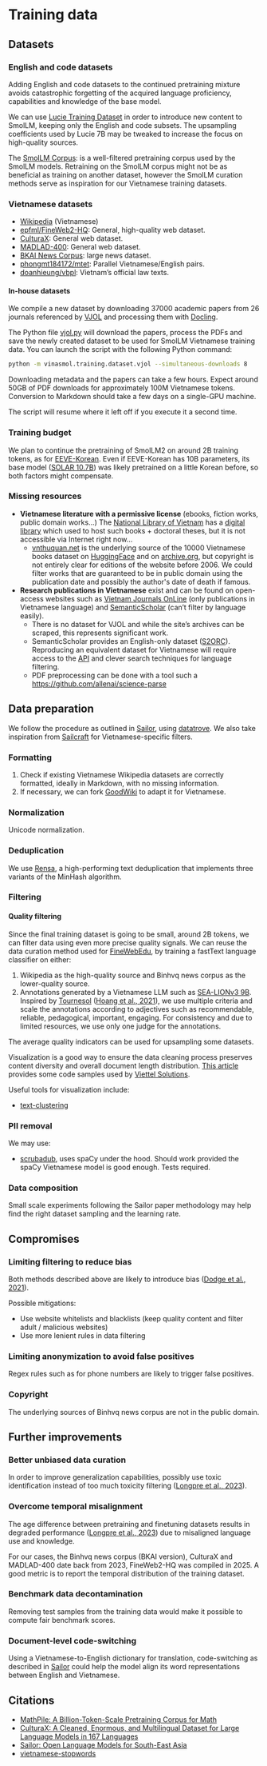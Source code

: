 # Training data

## Datasets

### English and code datasets

Adding English and code datasets to the continued pretraining mixture avoids catastrophic forgetting of the acquired language proficiency, capabilities and knowledge of the base model. 

We can use [Lucie Training Dataset](https://huggingface.co/datasets/OpenLLM-France/Lucie-Training-Dataset) in order to introduce new content to SmolLM, keeping only the English and code subsets. The upsampling coefficients used by Lucie 7B may be tweaked to increase the focus on high-quality sources.

The [SmolLM Corpus](https://huggingface.co/datasets/HuggingFaceTB/smollm-corpus): is a well-filtered pretraining corpus used by the SmolLM models. Retraining on the SmolLM corpus might not be as beneficial as training on another dataset, however the SmolLM curation methods serve as inspiration for our Vietnamese training datasets.

### Vietnamese datasets

- [Wikipedia](https://huggingface.co/datasets/omarkamali/wikipedia-monthly) (Vietnamese)
- [epfml/FineWeb2-HQ](https://huggingface.co/datasets/epfml/FineWeb2-HQ): General, high-quality web dataset.
- [CulturaX](https://huggingface.co/datasets/uonlp/CulturaX): General web dataset.
- [MADLAD-400](https://huggingface.co/datasets/allenai/MADLAD-400): General web dataset.
- [BKAI News Corpus](bkai-foundation-models/BKAINewsCorpus): large news dataset.
- [phongmt184172/mtet](https://huggingface.co/phongmt184172/mtet): Parallel Vietnamese/English pairs.
- [doanhieung/vbpl](https://huggingface.co/doanhieung/vbpl): Vietnam’s official law texts.

#### In-house datasets

We compile a new dataset by downloading 37000 academic papers from 26 journals referenced by [VJOL](https://vjol.info.vn) and processing them with [Docling](https://github.com/docling-project/docling).

The Python file [vjol.py](./vjol.py) will download the papers, process the PDFs and save the newly created dataset to be used for SmolLM Vietnamese training data. You can launch the script with the following Python command:

```bash
python -m vinasmol.training.dataset.vjol --simultaneous-downloads 8
```

Downloading metadata and the papers can take a few hours. Expect around 50GB of PDF downloads for approximately 100M Vietnamese tokens. Conversion to Markdown should take a few days on a single-GPU machine.

The script will resume where it left off if you execute it a second time.

### Training budget

We plan to continue the pretraining of SmolLM2 on around 2B training tokens, as for [EEVE-Korean](https://arxiv.org/abs/2402.14714). Even if EEVE-Korean has 10B parameters, its base model ([SOLAR 10.7B](https://arxiv.org/abs/2312.15166)) was likely pretrained on a little Korean before, so both factors might compensate.


### Missing resources

- **Vietnamese literature with a permissive license** (ebooks, fiction works, public domain works…) The [National Library of Vietnam](http://nlv.gov.vn/) has a [digital library](http://dlib.nlv.gov.vn/) which used to host such books + doctoral theses, but it is not accessible via Internet right now…
    - [vnthuquan.net](http://vnthuquan.net) is the underlying source of the 10000 Vietnamese books dataset on [HuggingFace](https://huggingface.co/datasets/thailevann/10000_Vietnamese_Books) and on [archive.org](https://archive.org/details/vnthuquan), but copyright is not entirely clear for editions of the website before 2006. We could filter works that are guaranteed to be in public domain using the publication date and possibly the author's date of death if famous.
- **Research publications in Vietnamese** exist and can be found on open-access websites such as [Vietnam Journals OnLine](https://vjol.info.vn/) (only publications in Vietnamese language) and [SemanticScholar](https://www.semanticscholar.org/) (can’t filter by language easily).
    - There is no dataset for VJOL and while the site’s archives can be scraped, this represents significant work.
    - SemanticScholar provides an English-only dataset ([S2ORC](https://huggingface.co/datasets/sentence-transformers/s2orc)). Reproducing an equivalent dataset for Vietnamese will require access to the [API](https://api.semanticscholar.org/api-docs/graph) and clever search techniques for language filtering.
    - PDF preprocessing can be done with a tool such a https://github.com/allenai/science-parse


## Data preparation

We follow the procedure as outlined in [Sailor](https://arxiv.org/abs/2404.03608), using [datatrove](https://github.com/huggingface/datatrove). We also take inspiration from [Sailcraft](https://github.com/sail-sg/sailcraft) for Vietnamese-specific filters.

### Formatting

1. Check if existing Vietnamese Wikipedia datasets are correctly formatted, ideally in Markdown, with no missing information.
2. If necessary, we can fork [GoodWiki](https://github.com/euirim/goodwiki) to adapt it for Vietnamese.

### Normalization

Unicode normalization.

### Deduplication

We use [Rensa](https://github.com/beowolx/rensa), a high-performing text deduplication that implements three variants of the MinHash algorithm.

### Filtering

#### Quality filtering

Since the final training dataset is going to be small, around 2B tokens, we can filter data using even more precise quality signals. We can reuse the data curation method used for [FineWebEdu](https://huggingface.co/datasets/HuggingFaceFW/fineweb-edu), by training a fastText language classifier on either:
1. Wikipedia as the high-quality source and Binhvq news corpus as the lower-quality source.
2. Annotations generated by a Vietnamese LLM such as [SEA-LIONv3 9B](https://huggingface.co/aisingapore/Gemma-SEA-LION-v3-9B-IT). Inspired by [Tournesol](https://tournesol.app/) ([Hoang et al., 2021](https://arxiv.org/abs/2107.07334)), we use multiple criteria and scale the annotations according to adjectives such as recommendable, reliable, pedagogical, important, engaging. For consistency and due to limited resources, we use only one judge for the annotations.

The average quality indicators can be used for upsampling some datasets.

Visualization is a good way to ensure the data cleaning process preserves content diversity and overall document length distribution. [This article](https://developer.nvidia.com/blog/processing-high-quality-vietnamese-language-data-with-nvidia-nemo-curator/) provides some code samples used by [Viettel Solutions](https://huggingface.co/VTSNLP/Llama3-ViettelSolutions-8B).

Useful tools for visualization include:
- [text-clustering](https://github.com/huggingface/text-clustering)

### PII removal

We may use:
- [scrubadub](https://scrubadub.readthedocs.io/en/stable/), uses spaCy under the hood. Should work provided the spaCy Vietnamese model is good enough. Tests required.

### Data composition

Small scale experiments following the Sailor paper methodology may help find the right dataset sampling and the learning rate.

## Compromises

### Limiting filtering to reduce bias

Both methods described above are likely to introduce bias ([Dodge et al., 2021](https://arxiv.org/pdf/2104.08758)).

Possible mitigations:
- Use website whitelists and blacklists (keep quality content and filter adult / malicious websites)
- Use more lenient rules in data filtering

### Limiting anonymization to avoid false positives

Regex rules such as for phone numbers are likely to trigger false positives.

### Copyright

The underlying sources of Binhvq news corpus are not in the public domain.

## Further improvements

### Better unbiased data curation

In order to improve generalization capabilities, possibly use toxic identification instead of too much toxicity filtering ([Longpre et al., 2023](https://arxiv.org/abs/2305.13169)).

### Overcome temporal misalignment

The age difference between pretraining and finetuning datasets results in degraded performance ([Longpre et al., 2023](https://arxiv.org/abs/2305.13169)) due to misaligned language use and knowledge.

For our cases, the Binhvq news corpus (BKAI version), CulturaX and MADLAD-400 date back from 2023, FineWeb2-HQ was compiled in 2025. A good metric is to report the temporal distribution of the training dataset.

### Benchmark data decontamination

Removing test samples from the training data would make it possible to compute fair benchmark scores.

### Document-level code-switching

Using a Vietnamese-to-English dictionary for translation, code-switching as described in [Sailor](https://arxiv.org/abs/2404.03608) could help the model align its word representations between English and Vietnamese.

## Citations

- [MathPile: A Billion-Token-Scale Pretraining Corpus for Math](https://openreview.net/forum?id=RSvhU69sbG)
- [CulturaX: A Cleaned, Enormous, and Multilingual Dataset for Large Language Models in 167 Languages](https://aclanthology.org/2024.lrec-main.377)
- [Sailor: Open Language Models for South-East Asia](https://arxiv.org/abs/2404.03608)
- [vietnamese-stopwords](https://github.com/stopwords/vietnamese-stopwords)